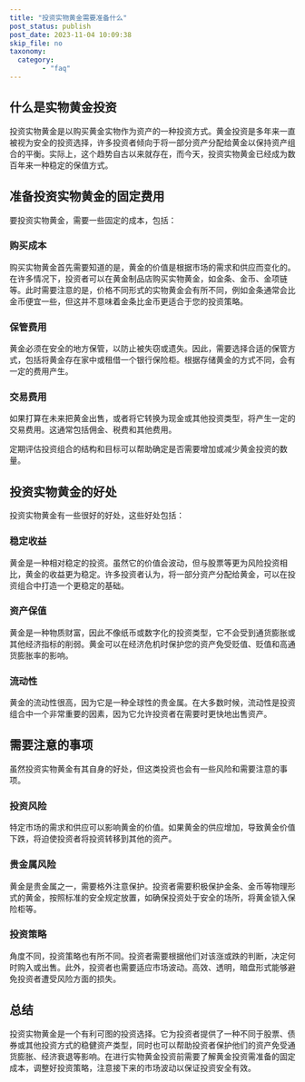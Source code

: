 ```yaml
---
title: "投资实物黄金需要准备什么"
post_status: publish
post_date: 2023-11-04 10:09:38
skip_file: no
taxonomy:
  category:
        - "faq"
---
```


## 什么是实物黄金投资

投资实物黄金是以购买黄金实物作为资产的一种投资方式。黄金投资是多年来一直被视为安全的投资选择，许多投资者倾向于将一部分资产分配给黄金以保持资产组合的平衡。实际上，这个趋势自古以来就存在，而今天，投资实物黄金已经成为数百年来一种稳定的保值方式。

## 准备投资实物黄金的固定费用

要投资实物黄金，需要一些固定的成本，包括：

### 购买成本

购买实物黄金首先需要知道的是，黄金的价值是根据市场的需求和供应而变化的。在许多情况下，投资者可以在黄金制品店购买实物黄金，如金条、金币、金项链等。此时需要注意的是，价格不同形式的实物黄金会有所不同，例如金条通常会比金币便宜一些，但这并不意味着金条比金币更适合于您的投资策略。

### 保管费用

黄金必须在安全的地方保管，以防止被失窃或遗失。因此，需要选择合适的保管方式，包括将黄金存在家中或租借一个银行保险柜。根据存储黄金的方式不同，会有一定的费用产生。

### 交易费用

如果打算在未来把黄金出售，或者将它转换为现金或其他投资类型，将产生一定的交易费用。这通常包括佣金、税费和其他费用。

定期评估投资组合的结构和目标可以帮助确定是否需要增加或减少黄金投资的数量。

## 投资实物黄金的好处

投资实物黄金有一些很好的好处，这些好处包括：

### 稳定收益

黄金是一种相对稳定的投资。虽然它的价值会波动，但与股票等更为风险投资相比，黄金的收益更为稳定。许多投资者认为，将一部分资产分配给黄金，可以在投资组合中打造一个更稳定的基础。

### 资产保值

黄金是一种物质财富，因此不像纸币或数字化的投资类型，它不会受到通货膨胀或其他经济指标的削弱。黄金可以在经济危机时保护您的资产免受贬值、贬值和高通货膨胀率的影响。

### 流动性

黄金的流动性很高，因为它是一种全球性的贵金属。在大多数时候，流动性是投资组合中一个非常重要的因素，因为它允许投资者在需要时更快地出售资产。

## 需要注意的事项

虽然投资实物黄金有其自身的好处，但这类投资也会有一些风险和需要注意的事项。

### 投资风险

特定市场的需求和供应可以影响黄金的价值。如果黄金的供应增加，导致黄金价值下跌，将迫使投资者将投资转移到其他的资产。

### 贵金属风险

黄金是贵金属之一，需要格外注意保护。投资者需要积极保护金条、金币等物理形式的黄金，按照标准的安全规定放置，如确保投资处于安全的场所，将黄金锁入保险柜等。

### 投资策略

角度不同，投资策略也有所不同。投资者需要根据他们对该涨或跌的判断，决定何时购入或出售。此外，投资者也需要适应市场波动。高效、透明，暗盘形式能够避免投资者遭受风险方面的损失。

## 总结

投资实物黄金是一个有利可图的投资选择。它为投资者提供了一种不同于股票、债券或其他投资方式的稳健资产类型，同时也可以帮助投资者保护他们的资产免受通货膨胀、经济衰退等影响。在进行实物黄金投资前需要了解黄金投资需准备的固定成本，调整好投资策略，注意接下来的市场波动以保证投资安全有效。
